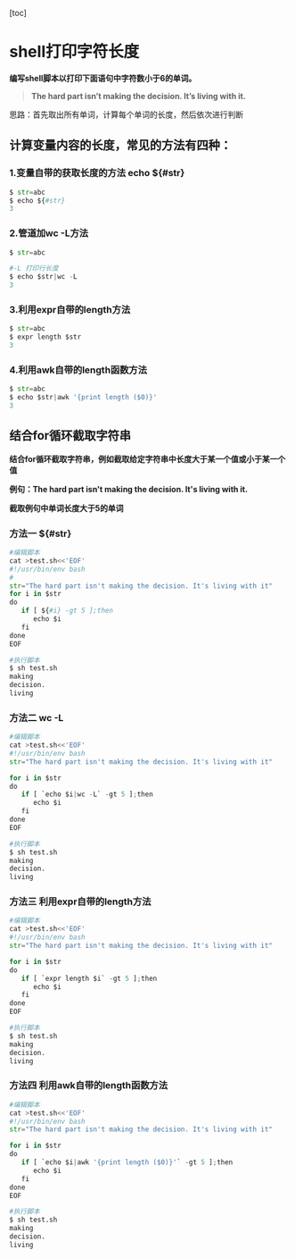 [toc]



# shell打印字符长度

**编写shell脚本以打印下面语句中字符数小于6的单词。** 

> **The hard part isn’t making the decision. It’s living with it.**

思路：首先取出所有单词，计算每个单词的长度，然后依次进行判断



## 计算变量内容的长度，常见的方法有四种：

### **1.变量自带的获取长度的方法 echo ${#str}**

```python
$ str=abc
$ echo ${#str}
3
```



### **2.管道加wc -L方法**

```python
$ str=abc

#-L 打印行长度
$ echo $str|wc -L		
3
```



### **3.利用expr自带的length方法**

```python
$ str=abc
$ expr length $str
3
```



### **4.利用awk自带的length函数方法**

```python
$ str=abc
$ echo $str|awk '{print length ($0)}'
3
```





## 结合for循环截取字符串

**结合for循环截取字符串，例如截取给定字符串中长度大于某一个值或小于某一个值**

**例句：The hard part isn't making the decision. It's living with it.**

**截取例句中单词长度大于5的单词**



### 方法一	 $\{#str}

```python
#编辑脚本
cat >test.sh<<'EOF'
#!/usr/bin/env bash
#
str="The hard part isn't making the decision. It's living with it"
for i in $str
do
   if [ ${#i} -gt 5 ];then
      echo $i
   fi
done
EOF

#执行脚本
$ sh test.sh
making
decision.
living   
```



### 方法二	wc -L

```python
#编辑脚本
cat >test.sh<<'EOF'
#!/usr/bin/env bash
str="The hard part isn't making the decision. It's living with it"

for i in $str
do
   if [ `echo $i|wc -L` -gt 5 ];then
      echo $i
   fi
done
EOF

#执行脚本
$ sh test.sh
making
decision.
living
```



### 方法三	利用expr自带的length方法

```python
#编辑脚本
cat >test.sh<<'EOF'
#!/usr/bin/env bash
str="The hard part isn't making the decision. It's living with it"

for i in $str
do
   if [ `expr length $i` -gt 5 ];then
      echo $i
   fi
done
EOF

#执行脚本
$ sh test.sh
making
decision.
living
```



### 方法四	利用awk自带的length函数方法

```python
#编辑脚本
cat >test.sh<<'EOF'
#!/usr/bin/env bash
str="The hard part isn't making the decision. It's living with it"

for i in $str
do
   if [ `echo $i|awk '{print length ($0)}'` -gt 5 ];then
      echo $i
   fi
done
EOF

#执行脚本
$ sh test.sh
making
decision.
living
```

